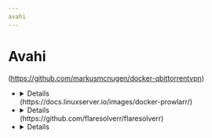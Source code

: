 ```yaml
---
avahi
---
```


# Avahi

(https://github.com/markusmcnugen/docker-qbittorrentvpn)

- <details>
      <h3>WebUI Dashboard</h3>
      <img src="resources/screenshots/qbittorrent.webp" alt="qbittorrent ui screenshot"/>

      <h4>
        <a href="https://github.com/markusmcnugen/docker-qbittorrentvpn?tab=readme-ov-file#environment-variables">Documentation on Environment Variables</a>
      </h4>

      <img alt="x64 Version" src="https://img.shields.io/docker/v/markusmcnugen/qbittorrentvpn/latest?arch=amd64&label=x64">
      <img alt="Arm64 Version" src="https://img.shields.io/docker/v/markusmcnugen/qbittorrentvpn/latest?arch=arm64&label=arm64">

    </details>
  (https://docs.linuxserver.io/images/docker-prowlarr/)

- <details>
      <h3>WebUI Dashboard</h3>
      <img src="resources/screenshots/prowlarr.webp" alt="prowlarr ui screenshot"/>

      <img alt="x64 Version" src="https://img.shields.io/docker/v/linuxserver/prowlarr/latest?arch=amd64&label=x64">
      <img alt="Arm64 Version" src="https://img.shields.io/docker/v/linuxserver/prowlarr/latest?arch=arm64&label=arm64">

    </details>
  (https://github.com/flaresolverr/flaresolverr)

- <details>
    <img alt="x64 Version" src="https://img.shields.io/docker/v/flaresolverr/flaresolverr/latest?arch=amd64&label=x64">
    <img alt="Arm64 Version" src="https://img.shields.io/docker/v/flaresolverr/flaresolverr/latest?arch=arm64&label=arm64">
  </details>
